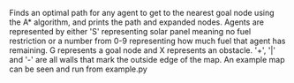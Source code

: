 Finds an optimal path for any agent to get to the nearest goal node using the A* algorithm, and prints the path and expanded nodes. 
Agents are represented by either 'S' representing solar panel meaning no fuel restriction or a number from 0-9 representing how much fuel that agent has remaining. 
G represents a goal node and X represents an obstacle. '+', '|' and '-' are all walls that mark the outside edge of the map. 
An example map can be seen and run from example.py